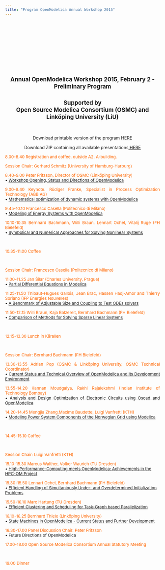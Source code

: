 ```yaml
---
title: "Program OpenModelica Annual Workshop 2015"
---
```

<h2 style="text-align: center;">&nbsp;</h2>
<h2 style="text-align: center;">&nbsp;</h2>
<h2 style="text-align: center;">&nbsp;</h2>
<h2 style="text-align: center;"><span style="font-size: 14pt;">Annual OpenModelica Workshop 2015, February 2 - Preliminary Program</span></h2>
<h2 style="text-align: center;"><span style="font-size: 14pt;">Supported by</span><br /><span style="font-size: 14pt;">Open Source Modelica Consortium (OSMC) and Linköping University (LiU)</span></h2>
<p>&nbsp;</p>
<p style="text-align: center;">Download printable version of the program <a href="/images/docs/openmodelica2015/OpenModelicaWorkshop2015.pdf">HERE</a></p>
<p style="text-align: center;">Download ZIP containing all available presentations<a href="/images/docs/openmodelica2015/OpenModelica2015-All-presentations.zip"> HERE</a></p>
<p><span style="color: #ff6600;"></span></p>
<p style="text-align: justify;"><span style="font-size: 10pt; color: #ff6600;">8.00-8.40 Registration and coffee, outside A2, A-building.</span></p>
<p style="text-align: justify;"><span style="color: #ff6600; font-size: 10pt;">Session Chair: Gerhard Schmitz (University of Hamburg-Harburg)</span></p>
<p style="text-align: justify;"><span style="font-size: 10pt; color: #ff6600;">8.40-9.00 Peter Fritzson, Director of OSMC (Linköping University)</span><br /><span style="font-size: 10pt;">• <a href="http://www.openmodelica.org/images/docs/openmodelica2015/OpenModelica2015-talk01-Peter-FritzsonOpenModelica-Workshop-Opening%20v1.pdf">Workshop Opening, Status and Directions of OpenModelica</a></span></p>
<p style="text-align: justify;"><span style="color: #ff6600; font-size: 10pt;">9.00-9.40 Keynote. Rüdiger Franke, Specialist in Process Optimization Technology (ABB AG)</span><br /><span style="font-size: 10pt;">• <a href="http://www.openmodelica.org/images/docs/openmodelica2015/OpenModelica2015-talk02-Franke_Optimization.pdf">Mathematical optimization of dynamic systems with OpenModelica</a></span></p>
<p style="text-align: justify;"><span style="font-size: 10pt; color: #ff6600;">9.45-10.10 Francesco Casella (Politecnico di Milano)</span><br /><span style="font-size: 10pt;">• <a href="http://www.openmodelica.org/images/docs/openmodelica2015/OpenModelica2015-talk03-Francesco-Casella.pdf%20">Modeling of Energy Systems with OpenModelica</a></span></p>
<p style="text-align: justify;"><span style="font-size: 10pt; color: #ff6600;">10.10-10.35 Bernhard Bachmann, Willi Braun, Lennart Ochel, Vitalij Ruge (FH Bielefeld)</span><br /><span style="font-size: 10pt;">• <a href="/images/docs/openmodelica2015/OpenModelica2015-talk04-Bernhard-Bachmann-NLSinOpenModelica.pdf">Symbolical and Numerical Approaches for Solving Nonlinear Systems</a></span></p>
<p style="text-align: justify;">&nbsp;</p>
<p style="text-align: justify;"><span style="font-size: 10pt; color: #ff6600;">10.35-11.00 Coffee</span></p>
<p style="text-align: justify;">&nbsp;</p>
<p style="text-align: justify;"><span style="font-size: 10pt; color: #ff6600;">Session Chair: Francesco Casella (Politecnico di Milano)</span></p>
<p style="text-align: justify;"><span style="font-size: 10pt; color: #ff6600;">11.00-11.25 Jan Šilar (Charles University, Prague)</span><br /><span style="font-size: 10pt;">• <a href="/images/docs/openmodelica2015/OpenModelica2015-talk05-PDEInModelica_silar.pdf">Partial Differential Equations in Modelica</a></span></p>
<p style="text-align: justify;"><span style="font-size: 10pt; color: #ff6600;">11.25-11.50 Thibaut-Hugues Gallois, Jean Brac, Hassen Hadj-Amor and Thierry Soriano (IFP Energies Nouvelles)</span><br /><span style="font-size: 10pt;">• <a href="/images/docs/openmodelica2015/OpenModelica2015-talk06-slides-gallois.pdf">A Benchmark of Adjustable Size and Coupling to Test ODEs solvers</a></span></p>
<p style="text-align: justify;"><span style="font-size: 10pt; color: #ff6600;">11.50-12.15 Willi Braun, Kaja Balzereit, Bernhard Bachmann (FH Bielefeld)</span><br /><span style="font-size: 10pt;">• <a href="/images/docs/openmodelica2015/OpenModelica2015-talk07-CompareLinearSolver_WBraun.pdf">Comparison of Methods for Solving Sparse Linear Systems</a></span></p>
<p style="text-align: justify;">&nbsp;</p>
<p style="text-align: justify;"><span style="font-size: 10pt; color: #ff6600;">12.15-13.30 Lunch in Kårallen</span></p>
<p style="text-align: justify;">&nbsp;</p>
<p style="text-align: justify;"><span style="font-size: 10pt; color: #ff6600;">Session Chair: Bernhard Bachmann (FH Bielefeld)</span></p>
<p style="text-align: justify;"><span style="font-size: 10pt; color: #ff6600;">13.30-13.55 Adrian Pop (OSMC &amp; Linköping University, OSMC Technical Coordinator)</span><br /><span style="font-size: 10pt;">• C<a href="/images/docs/openmodelica2015/OpenModelica2015-talk08-adrpo-OpenModelica.pdf">urrent Status and Technical Overview of OpenModelica and its Development Environment</a></span></p>
<p style="text-align: justify;"><span style="font-size: 10pt; color: #ff6600;">13.55-14.20 Kannan Moudgalya, Rakhi Rajalekshmi (Indian Institute of Technology Bombay)</span><br /><span style="font-size: 10pt;">• <a href="/images/docs/openmodelica2015/OpenModelica2015-talk09-Kannan-oscad-om-modprod.pdf">Analysis and Design Optimization of Electronic Circuits using Oscad and OpenModelica</a></span></p>
<p style="text-align: justify;"><span style="font-size: 10pt; color: #ff6600;">14.20-14.45 Mengjia Zhang,Maxime Baudette, Luigi Vanfretti (KTH)</span><br /><span style="font-size: 10pt;">• <a href="/images/docs/openmodelica2015/OpenModelica2015-talk10%20MengjiaZhang_ModelicaClasses_PowerSystemComponents.pdf">Modeling Power System Components of the Norwegian Grid using Modelica</a></span></p>
<p>&nbsp;</p>
<p><span style="font-size: 10pt; color: #ff6600;">14.45-15.10 Coffee</span></p>
<p>&nbsp;</p>
<p><span style="font-size: 10pt; color: #ff6600;">Session Chair: Luigi Vanfretti (KTH)</span></p>
<p><span style="font-size: 10pt; color: #ff6600;">15.10-15.30 Marcus Walther, Volker Waurich (TU Dresden)</span><br /><span style="font-size: 10pt;">• <a href="/images/docs/openmodelica2015/OpenModelica2015-talk11%20Waurich_Kloeppel_Walther.pdf">High-Performance-Computing meets OpenModelica: Achievements in the HPC-OM Project</a></span></p>
<p><span style="font-size: 10pt; color: #ff6600;">15.30-15.50 Lennart Ochel, Bernhard Bachmann (FH Bielefeld)</span><br /><span style="font-size: 10pt;">• <a href="/images/docs/openmodelica2015/OpenModelica2015-talk12%20Initialization_Ochel.pdf">Efficient Handling of Simultaniously Under- and Overdetermined Initialization Problems</a></span></p>
<p><span style="font-size: 10pt; color: #ff6600;">15.50-16.10 Marc Hartung (TU Dresden)</span><br /><span style="font-size: 10pt;">• <a href="/images/docs/openmodelica2015/OpenModelica2015-talk13-TaskGraphParallelization-MHartung.pdf">Efficient Clustering and Scheduling for Task-Graph based Parallelization</a></span></p>
<p><span style="font-size: 10pt; color: #ff6600;">16.10-16.25 Bernhard Thiele (Linköping University)</span><br /><span style="font-size: 10pt;">• <a href="/images/docs/openmodelica2015/OpenModelica2015-talk14-OMStateMachines_Bernhard%20Thiele.pdf">State Machines in OpenModelica - Current Status and Further Development</a></span></p>
<p><span style="font-size: 10pt; color: #ff6600;">16.30-17.00 Panel Discussion Chair: Peter Fritzson</span><br /><span style="font-size: 10pt;">• Future Directions of OpenModelica</span></p>
<p><span style="font-size: 10pt; color: #ff6600;">17.00-18.00 Open Source Modelica Consortium Annual Statutory Meeting</span></p>
<p>&nbsp;</p>
<p><span style="font-size: 10pt; color: #ff6600;">19.00 Dinner</span></p>
<p>&nbsp;</p>